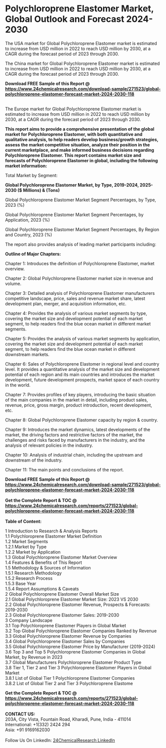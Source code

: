 <h1>Polychloroprene Elastomer Market, Global Outlook and Forecast 2024-2030</h1><p>The USA market for Global Polychloroprene Elastomer market is estimated to increase from USD million in 2022 to reach USD million by 2030, at a CAGR during the forecast period of 2023 through 2030.</p><p>
</p><p>The China market for Global Polychloroprene Elastomer market is estimated to increase from USD million in 2022 to reach USD million by 2030, at a CAGR during the forecast period of 2023 through 2030.</p><div><b>Download FREE Sample of this Report @ 
            <a href="https://www.24chemicalresearch.com/download-sample/271523/global-polychloroprene-elastomer-forecast-market-2024-2030-118">
            https://www.24chemicalresearch.com/download-sample/271523/global-polychloroprene-elastomer-forecast-market-2024-2030-118</a></b></div><br><p>
</p><p>The Europe market for Global Polychloroprene Elastomer market is estimated to increase from USD million in 2022 to reach USD million by 2030, at a CAGR during the forecast period of 2023 through 2030.</p><p>
<strong>This report aims to provide a comprehensive presentation of the global market for Polychloroprene Elastomer, with both quantitative and qualitative analysis, to help readers develop business/growth strategies, assess the market competitive situation, analyze their position in the current marketplace, and make informed business decisions regarding Polychloroprene Elastomer. This report contains market size and forecasts of Polychloroprene Elastomer in global, including the following market information:</strong></p><p>
</p><p>
Total Market by Segment:</p><p>
<strong>Global Polychloroprene Elastomer Market, by Type, 2019-2024, 2025-2030 ($ Millions) &amp; (Tons)</strong></p><p>
Global Polychloroprene Elastomer Market Segment Percentages, by Type, 2023 (%)</p><p>
</p><p>
Global Polychloroprene Elastomer Market Segment Percentages, by Application, 2023 (%)</p><p>
</p><p>
Global Polychloroprene Elastomer Market Segment Percentages, By Region and Country, 2023 (%)</p><p>
</p><p>
The report also provides analysis of leading market participants including:</p><p>
</p><p>
</p><p>
</p><p><strong>Outline of Major Chapters:</strong></p><p>
</p><p>Chapter 1: Introduces the definition of Polychloroprene Elastomer, market overview.</p><p>
Chapter 2: Global Polychloroprene Elastomer market size in revenue and volume.</p><p>
Chapter 3: Detailed analysis of Polychloroprene Elastomer manufacturers competitive landscape, price, sales and revenue market share, latest development plan, merger, and acquisition information, etc.</p><p>
Chapter 4: Provides the analysis of various market segments by type, covering the market size and development potential of each market segment, to help readers find the blue ocean market in different market segments.</p><p>
Chapter 5: Provides the analysis of various market segments by application, covering the market size and development potential of each market segment, to help readers find the blue ocean market in different downstream markets.</p><p>
Chapter 6: Sales of Polychloroprene Elastomer in regional level and country level. It provides a quantitative analysis of the market size and development potential of each region and its main countries and introduces the market development, future development prospects, market space of each country in the world.</p><p>
Chapter 7: Provides profiles of key players, introducing the basic situation of the main companies in the market in detail, including product sales, revenue, price, gross margin, product introduction, recent development, etc.</p><p>
Chapter 8: Global Polychloroprene Elastomer capacity by region &amp; country.</p><p>
Chapter 9: Introduces the market dynamics, latest developments of the market, the driving factors and restrictive factors of the market, the challenges and risks faced by manufacturers in the industry, and the analysis of relevant policies in the industry.</p><p>
Chapter 10: Analysis of industrial chain, including the upstream and downstream of the industry.</p><p>
Chapter 11: The main points and conclusions of the report.</p><div><b>Download FREE Sample of this Report @ 
            <a href="https://www.24chemicalresearch.com/download-sample/271523/global-polychloroprene-elastomer-forecast-market-2024-2030-118">
            https://www.24chemicalresearch.com/download-sample/271523/global-polychloroprene-elastomer-forecast-market-2024-2030-118</a></b></div><br><div><b>Get the Complete Report & TOC @ 
            <a href="https://www.24chemicalresearch.com/reports/271523/global-polychloroprene-elastomer-forecast-market-2024-2030-118">
            https://www.24chemicalresearch.com/reports/271523/global-polychloroprene-elastomer-forecast-market-2024-2030-118</a></b></div><br>
            <b>Table of Content:</b><p>1 Introduction to Research & Analysis Reports<br />
    1.1 Polychloroprene Elastomer Market Definition<br />
    1.2 Market Segments<br />
        1.2.1 Market by Type<br />
        1.2.2 Market by Application<br />
    1.3 Global Polychloroprene Elastomer Market Overview<br />
    1.4 Features & Benefits of This Report<br />
    1.5 Methodology & Sources of Information<br />
        1.5.1 Research Methodology<br />
        1.5.2 Research Process<br />
        1.5.3 Base Year<br />
        1.5.4 Report Assumptions & Caveats<br />
2 Global Polychloroprene Elastomer Overall Market Size<br />
    2.1 Global Polychloroprene Elastomer Market Size: 2023 VS 2030<br />
    2.2 Global Polychloroprene Elastomer Revenue, Prospects & Forecasts: 2019-2030<br />
    2.3 Global Polychloroprene Elastomer Sales: 2019-2030<br />
3 Company Landscape<br />
    3.1 Top Polychloroprene Elastomer Players in Global Market<br />
    3.2 Top Global Polychloroprene Elastomer Companies Ranked by Revenue<br />
    3.3 Global Polychloroprene Elastomer Revenue by Companies<br />
    3.4 Global Polychloroprene Elastomer Sales by Companies<br />
    3.5 Global Polychloroprene Elastomer Price by Manufacturer (2019-2024)<br />
    3.6 Top 3 and Top 5 Polychloroprene Elastomer Companies in Global Market, by Revenue in 2023<br />
    3.7 Global Manufacturers Polychloroprene Elastomer Product Type<br />
    3.8 Tier 1, Tier 2 and Tier 3 Polychloroprene Elastomer Players in Global Market<br />
        3.8.1 List of Global Tier 1 Polychloroprene Elastomer Companies<br />
        3.8.2 List of Global Tier 2 and Tier 3 Polychloroprene Elastome</p><div><b>Get the Complete Report & TOC @ 
            <a href="https://www.24chemicalresearch.com/reports/271523/global-polychloroprene-elastomer-forecast-market-2024-2030-118">
            https://www.24chemicalresearch.com/reports/271523/global-polychloroprene-elastomer-forecast-market-2024-2030-118</a></b></div><br><b>CONTACT US:</b><br>
            203A, City Vista, Fountain Road, Kharadi, Pune, India - 411014<br>
            International: +1(332) 2424 294<br>
            Asia: +91 9169162030 <br><br>
            Follow Us On LinkedIn: <a href="https://www.linkedin.com/company/24chemicalresearch/">24ChemicalResearch LinkedIn</a>
